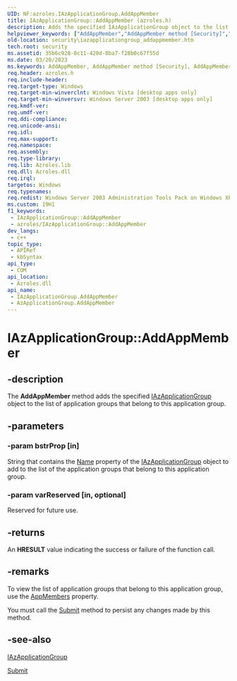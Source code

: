 ```yaml
---
UID: NF:azroles.IAzApplicationGroup.AddAppMember
title: IAzApplicationGroup::AddAppMember (azroles.h)
description: Adds the specified IAzApplicationGroup object to the list of application groups that belong to this application group.
helpviewer_keywords: ["AddAppMember","AddAppMember method [Security]","AddAppMember method [Security]","AzApplicationGroup object","AddAppMember method [Security]","IAzApplicationGroup interface","AzApplicationGroup object [Security]","AddAppMember method","IAzApplicationGroup interface [Security]","AddAppMember method","IAzApplicationGroup.AddAppMember","IAzApplicationGroup::AddAppMember","azroles/IAzApplicationGroup::AddAppMember","security.iazapplicationgroup_addappmember"]
old-location: security\iazapplicationgroup_addappmember.htm
tech.root: security
ms.assetid: 35b6c928-0c11-420d-8ba7-f28b0c67f55d
ms.date: 03/20/2023
ms.keywords: AddAppMember, AddAppMember method [Security], AddAppMember method [Security],AzApplicationGroup object, AddAppMember method [Security],IAzApplicationGroup interface, AzApplicationGroup object [Security],AddAppMember method, IAzApplicationGroup interface [Security],AddAppMember method, IAzApplicationGroup.AddAppMember, IAzApplicationGroup::AddAppMember, azroles/IAzApplicationGroup::AddAppMember, security.iazapplicationgroup_addappmember
req.header: azroles.h
req.include-header: 
req.target-type: Windows
req.target-min-winverclnt: Windows Vista [desktop apps only]
req.target-min-winversvr: Windows Server 2003 [desktop apps only]
req.kmdf-ver: 
req.umdf-ver: 
req.ddi-compliance: 
req.unicode-ansi: 
req.idl: 
req.max-support: 
req.namespace: 
req.assembly: 
req.type-library: 
req.lib: Azroles.lib
req.dll: Azroles.dll
req.irql: 
targetos: Windows
req.typenames: 
req.redist: Windows Server 2003 Administration Tools Pack on Windows XP
ms.custom: 19H1
f1_keywords:
 - IAzApplicationGroup::AddAppMember
 - azroles/IAzApplicationGroup::AddAppMember
dev_langs:
 - c++
topic_type:
 - APIRef
 - kbSyntax
api_type:
 - COM
api_location:
 - Azroles.dll
api_name:
 - IAzApplicationGroup.AddAppMember
 - AzApplicationGroup.AddAppMember
---
```


# IAzApplicationGroup::AddAppMember

## -description

The **AddAppMember** method adds the specified [IAzApplicationGroup](nn-azroles-iazapplicationgroup.md) object to the list of application groups that belong to this application group.

## -parameters

### -param bstrProp [in]

String that contains the [Name](nf-azroles-iazapplicationgroup-get_name.md) property of the [IAzApplicationGroup](nn-azroles-iazapplicationgroup.md) object to add to the list of the application groups that belong to this application group.

### -param varReserved [in, optional]

Reserved for future use.

## -returns

An **HRESULT** value indicating the success or failure of the function call.

## -remarks

To view the list of application groups that belong to this application group, use the [AppMembers](nf-azroles-iazapplicationgroup-get_appmembers.md) property.

You must call the [Submit](nf-azroles-iazapplicationgroup-submit.md) method to persist any changes made by this method.

## -see-also

[IAzApplicationGroup](nn-azroles-iazapplicationgroup.md)

[Submit](nf-azroles-iazapplicationgroup-submit.md)
